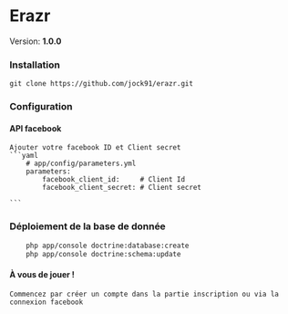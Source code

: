 Erazr
===============

Version: **1.0.0**


### Installation

    git clone https://github.com/jock91/erazr.git

### Configuration
#### API facebook
    Ajouter votre facebook ID et Client secret
    ```yaml
        # app/config/parameters.yml
        parameters:
            facebook_client_id:     # Client Id
            facebook_client_secret: # Client secret

    ```

### Déploiement de la base de donnée

```bash
    php app/console doctrine:database:create
    php app/console doctrine:schema:update 
```

#### À vous de jouer ! 

    Commencez par créer un compte dans la partie inscription ou via la connexion facebook


